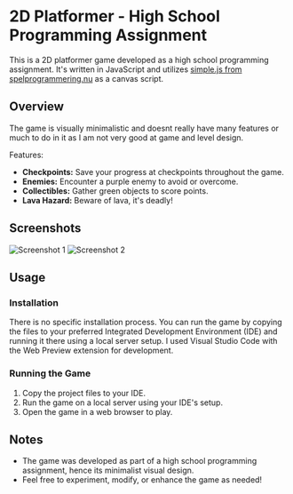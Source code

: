 # 2D Platformer - High School Programming Assignment

This is a 2D platformer game developed as a high school programming assignment. It's written in JavaScript and utilizes [simple.js from spelprogrammering.nu](https://spelprogrammering.nu/simple.js) as a canvas script.

## Overview

The game is visually minimalistic and doesnt really have many features or much to do in it as I am not very good at game and level design.

Features:
- **Checkpoints:** Save your progress at checkpoints throughout the game.
- **Enemies:** Encounter a purple enemy to avoid or overcome.
- **Collectibles:** Gather green objects to score points.
- **Lava Hazard:** Beware of lava, it's deadly!

## Screenshots

![Screenshot 1](https://i.imgur.com/xOVDdFI.png)
![Screenshot 2](https://i.imgur.com/cHmPlNf.png)

## Usage

### Installation
There is no specific installation process. You can run the game by copying the files to your preferred Integrated Development Environment (IDE) and running it there using a local server setup. I used Visual Studio Code with the Web Preview extension for development.

### Running the Game
1. Copy the project files to your IDE.
2. Run the game on a local server using your IDE's setup.
3. Open the game in a web browser to play.

## Notes
- The game was developed as part of a high school programming assignment, hence its minimalist visual design.
- Feel free to experiment, modify, or enhance the game as needed!
